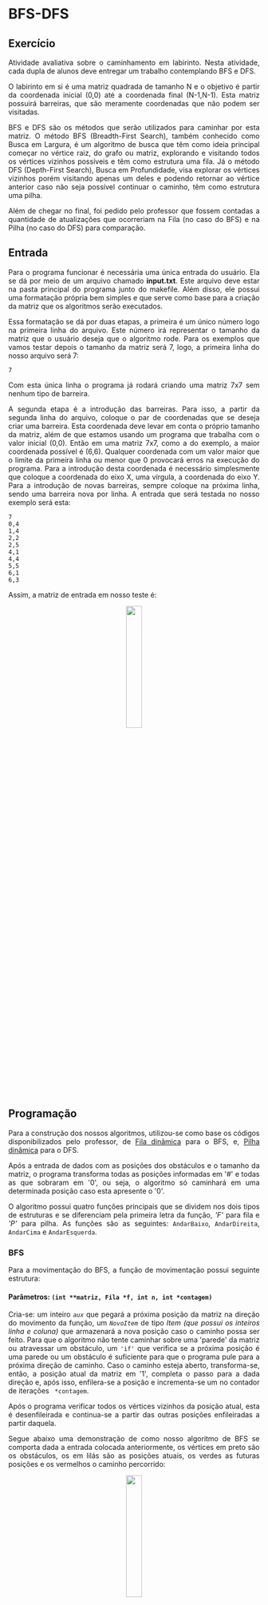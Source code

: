 # BFS-DFS

## Exercício

<p align="justify">Atividade avaliativa sobre o caminhamento em labirinto. Nesta atividade, cada dupla de alunos deve entregar um trabalho contemplando BFS e DFS.</p>

<p align="justify">O labirinto em si é uma matriz quadrada de tamanho N e o objetivo é partir da coordenada inicial (0,0) até a coordenada final (N-1,N-1). Esta matriz possuirá barreiras, que são meramente coordenadas que não podem ser visitadas.</p>

<p align="justify">BFS e DFS são os métodos que serão utilizados para caminhar por esta matriz. O método BFS (Breadth-First Search), também conhecido como Busca em Largura, é um algoritmo de busca que têm como ideia principal começar no vértice raiz, do grafo ou matriz, explorando e visitando todos os vértices vizinhos possíveis e têm como estrutura uma fila. Já o método DFS (Depth-First Search), Busca em Profundidade, visa explorar os vértices vizinhos porém visitando apenas um deles e podendo retornar ao vértice anterior caso não seja possível continuar o caminho, têm como estrutura uma pilha.</p>

<p align="justify">Além de chegar no final, foi pedido pelo professor que fossem contadas a quantidade de atualizações que ocorreriam na Fila (no caso do BFS) e na Pilha (no caso do DFS) para comparação.</p>

## Entrada

<p align="justify">Para o programa funcionar é necessária uma única entrada do usuário. Ela se dá por meio de um arquivo chamado <b>input.txt</b>. Este arquivo deve estar na pasta principal do programa junto do makefile. Além disso, ele possui uma formatação própria bem simples e que serve como base para a criação da matriz que os algoritmos serão executados.</p>

<p align="justify">Essa formatação se dá por duas etapas, a primeira é um único número logo na primeira linha do arquivo. Este número irá representar o tamanho da matriz que o usuário deseja que o algoritmo rode. Para os exemplos que vamos testar depois o tamanho da matriz será 7, logo, a primeira linha do nosso arquivo será 7:</p>

```
7
```

<p align="justify">Com esta única linha o programa já rodará criando uma matriz 7x7 sem nenhum tipo de barreira.</p>

<p align="justify">A segunda etapa é a introdução das barreiras. Para isso, a partir da segunda linha do arquivo, coloque o par de coordenadas que se deseja criar uma barreira. Esta coordenada deve levar em conta o próprio tamanho da matriz, além de que estamos usando um programa que trabalha com o valor inicial (0,0). Então em uma matriz 7x7, como a do exemplo, a maior coordenada possível é (6,6). Qualquer coordenada com um valor maior que o limite da primeira linha ou menor que 0 provocará erros na execução do programa. Para a introdução desta coordenada é necessário simplesmente que coloque a coordenada do eixo X, uma vírgula, a coordenada do eixo Y. Para a introdução de novas barreiras, sempre coloque na próxima linha, sendo uma barreira nova por linha. A entrada que será testada no nosso exemplo será esta:</p>

```
7
0,4
1,4
2,2
2,5
4,1
4,4
5,5
6,1
6,3
```

<p align="justify">Assim, a matriz de entrada em nosso teste é:</p>

<p align="center"><img src="images/Matriz%20com%20Barreiras.jpeg" style="width:25%;"></p>

## Programação
<p align="justify">Para a construção dos nossos algoritmos, utilizou-se como base os códigos disponibilizados pelo professor, de <a href="https://github.com/mpiress/dynamic_queue">Fila dinâmica</a> para o BFS, e, <a href="https://github.com/mpiress/dynamic_stack">Pilha dinâmica</a> para o DFS.</p>

<p align="justify">Após a entrada de dados com as posições dos obstáculos e o tamanho da matriz, o programa transforma todas as posições informadas em '#' e todas as que sobraram em '0', ou seja, o algoritmo só caminhará em uma determinada posição caso esta apresente o '0'.</p>

<p align="justify">O algoritmo possui quatro funções principais que se dividem nos dois tipos de estruturas e se diferenciam pela primeira letra da função, <em>'F'</em> para fila e <em>'P'</em> para pilha. As funções são as seguintes: <code>AndarBaixo</code>, <code>AndarDireita</code>, <code>AndarCima</code> e <code>AndarEsquerda</code>.</p>

### <strong> BFS </strong>
<p align="justify">Para a movimentação do BFS, a função de movimentação possui seguinte estrutura:</p>

#### Parâmetros: <code>(int **matriz, Fila *f, int n, int *contagem)</code>

<p align="justify">Cria-se: um inteiro <code><em>aux</em></code> que pegará a próxima posição da matriz na direção do movimento da função, um <code><em>NovoItem</code></em> de tipo <em>Item (que possui os inteiros linha e coluna)</em> que armazenará a nova posição caso o caminho possa ser feito. Para que o algoritmo não tente caminhar sobre uma 'parede' da matriz ou atravessar um obstáculo, um <code>'if'</code> que verifica se a próxima posição é uma parede ou um obstáculo é suficiente para que o programa pule para a próxima direção de caminho. Caso o caminho esteja aberto, transforma-se, então, a posição atual da matriz em '1', completa o passo para a dada direção e, após isso, enfilera-se a posição e incrementa-se um no contador de iterações <code> *contagem</code>.</p>

<p align="justify">Após o programa verificar todos os vértices vizinhos da posição atual, esta é desenfileirada e continua-se a partir das outras posições enfileiradas a partir daquela.</p>

<p align="justify">Segue abaixo uma demonstração de como nosso algoritmo de BFS se comporta dada a entrada colocada anteriormente, os vértices em preto são os obstáculos, os em lilás são as posições atuais, os verdes as futuras posições e os vermelhos o caminho percorrido:</p>

<p align="center"><IMG SRC="images/BFS.gif" style="width:25%;"></p>

### <strong> DFS </strong>
<p align="justify">Para a programação do DFS, houveram algumas mudanças a partir do algoritmo BFS. Agora, a função apresenta a seguinte estrutura:</p>

#### Parâmetros: <code>(int **matriz, Pilha *p, int n, int *contagem)</code>

<p align="justify">Cria-se: um inteiro <code><em>aux</em></code> que pegará a próxima posição da matriz na direção do movimento da função, um <code><em>NovoItem</code></em> de tipo <em>Item (que possui os inteiros linha e coluna)</em> que armazenará a nova posição caso o caminho possa ser feito. Para que o algoritmo não tente caminhar sobre uma 'parede' da matriz ou atravessar um obstáculo, um <code>'if'</code> que verifica se a próxima posição é uma parede ou um obstáculo é suficiente para que o programa pule para a próxima direção de caminho. Caso o caminho esteja aberto, transforma-se, então, a posição atual da matriz em '1', completa o passo para a dada direção e, após isso, empilha-se a posição e incrementa-se um no contador de iterações <code> *contagem</code>. Agora, a função é booleana e retorna <code>true</code> caso conclua o passo dado.</p>

<p align="justify">Na chamada da função no <code>main()</code> há agora uma variável booleana <code>pAndou</code> que verificará caso o passo foi dado. Se nenhuma função retornar <code>true</code> o algoritmo transforma a posição atual da pilha em um obstáculo desempilha a mesma e continua a verificar a partir da anterior.</p>

<p align="justify">Segue abaixo uma demonstração de como nosso algoritmo de DFS se comporta dada a entrada colocada anteriormente, os vértices em preto são os obstáculos, os em lilás são as posições visitadas, os vermelhos as posições que foram transformadas em obstáculo e o verde a posição final:</p>

<p align="center"><IMG SRC="images/DFS.gif" style="width:25%;"></p>

## Saída

<p align="justify">A saída do programa é em ordem:</p>
  
1. <p align="justify">A matriz do BFS final com 1's em todos os pontos visitados pelo método, 0's para os não visitados e # para as barreiras;</p> 
2. <p align="justify">A quantidade de iterações feitas pelo BFS caso tenha sido possível chegar em seu objetivo final;</p>
3. <p align="justify">A matriz do DFS, com 1's no caminho final da pilha, com 0's para os não visitados e # para as barreiras e os pontos que foram visitados e retornados depois;</p>
4. <p align="justify">A quantidade de iterações feitas pelo DFS caso tenha sido possível chegar em seu objetivo final;</p>
5. <p align="justify">A comparação entre os casos.</p>

<p align="justify">Com a entrada exemplificada, a saída será possível em ambos os casos, sendo neste caso específico o DFS muito mais eficiente do que o BFS, como é possível ver pela saída final:</p>

<p align="center"><img src="https://github.com/ppinheirosiqueira/BFS-DFS/blob/main/images/Saida.png" style="width:50%;"></p>

# Compilação e Execução

<p align="justify">O exercício disponibilizado possui um arquivo Makefile cedido pelo professor que realiza todo o procedimento de compilação e execução. Para tanto, temos as seguintes diretrizes de execução:</p>


| Comando                |  Função                                                                                           |                     
| -----------------------| ------------------------------------------------------------------------------------------------- |
|  `make clean`          | Apaga a última compilação realizada contida na pasta build                                        |
|  `make`                | Executa a compilação do programa utilizando o gcc, e o resultado vai para a pasta build           |
|  `make run`            | Executa o programa da pasta build após a realização da compilação                                 |

<p align="justify">É recomendado fazer um `make clean` antes de um `make`.</p>
